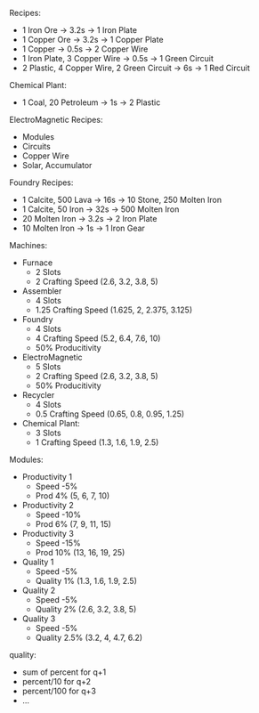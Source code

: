 Recipes:
- 1 Iron Ore -> 3.2s -> 1 Iron Plate 
- 1 Copper Ore -> 3.2s -> 1 Copper Plate 
- 1 Copper -> 0.5s -> 2 Copper Wire
- 1 Iron Plate, 3 Copper Wire -> 0.5s -> 1 Green Circuit
- 2 Plastic, 4 Copper Wire, 2 Green Circuit -> 6s -> 1 Red Circuit

Chemical Plant:
- 1 Coal, 20 Petroleum -> 1s -> 2 Plastic

ElectroMagnetic Recipes:
- Modules
- Circuits
- Copper Wire
- Solar, Accumulator

Foundry Recipes:
- 1 Calcite, 500 Lava -> 16s -> 10 Stone, 250 Molten Iron
- 1 Calcite, 50 Iron -> 32s -> 500 Molten Iron
- 20 Molten Iron -> 3.2s -> 2 Iron Plate
- 10 Molten Iron -> 1s -> 1 Iron Gear

Machines:
- Furnace 
    - 2 Slots
    - 2 Crafting Speed (2.6, 3.2, 3.8, 5)
- Assembler
    - 4 Slots
    - 1.25 Crafting Speed (1.625, 2, 2.375, 3.125)
- Foundry
    - 4 Slots
    - 4 Crafting Speed (5.2, 6.4, 7.6, 10)
    - 50% Producitivity
- ElectroMagnetic
    - 5 Slots
    - 2 Crafting Speed (2.6, 3.2, 3.8, 5)
    - 50% Producitivity
- Recycler
    - 4 Slots
    - 0.5 Crafting Speed (0.65, 0.8, 0.95, 1.25)
- Chemical Plant:
    - 3 Slots
    - 1 Crafting Speed (1.3, 1.6, 1.9, 2.5)

Modules:
- Productivity 1
    - Speed -5%
    - Prod 4% (5, 6, 7, 10)
- Productivity 2
    - Speed -10%
    - Prod 6% (7, 9, 11, 15)
- Productivity 3
    - Speed -15%
    - Prod 10% (13, 16, 19, 25)
- Quality 1
    - Speed -5%
    - Quality 1% (1.3, 1.6, 1.9, 2.5)
- Quality 2
    - Speed -5%
    - Quality 2% (2.6, 3.2, 3.8, 5)
- Quality 3
    - Speed -5%
    - Quality 2.5% (3.2, 4, 4.7, 6.2)


quality:
- sum of percent for q+1
- percent/10 for q+2
- percent/100 for q+3 
- ...